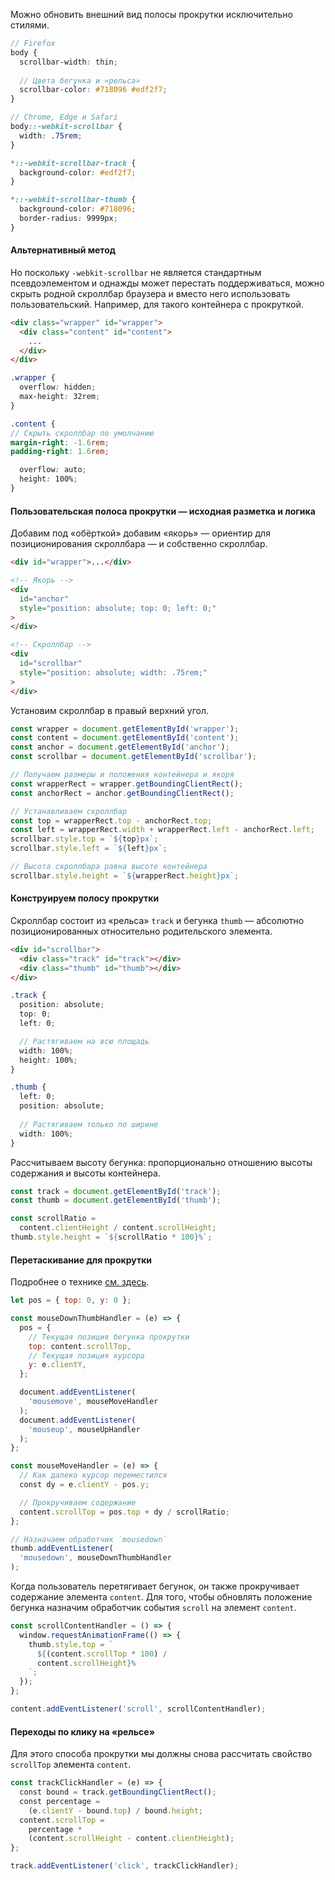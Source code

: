 Можно обновить внешний вид полосы прокрутки исключительно стилями.

```scss
// Firefox
body {
  scrollbar-width: thin;
  
  // Цвета бегунка и «рельса»
  scrollbar-color: #718096 #edf2f7;
}

// Chrome, Edge и Safari
body::-webkit-scrollbar {
  width: .75rem;
}

*::-webkit-scrollbar-track {
  background-color: #edf2f7;
}

*::-webkit-scrollbar-thumb {
  background-color: #718096;
  border-radius: 9999px;
}
```

#### Альтернативный метод

Но поскольку `-webkit-scrollbar` не является стандартным псевдоэлементом и однажды может перестать поддерживаться, можно скрыть родной скроллбар браузера и вместо него использовать пользовательский. Например, для такого контейнера с прокруткой.

```html
<div class="wrapper" id="wrapper">
  <div class="content" id="content">
    ...
  </div>
</div>
```

```scss
.wrapper {
  overflow: hidden;
  max-height: 32rem;
}

.content {
// Скрыть скроллбар по умолчанию
margin-right: -1.6rem;
padding-right: 1.6rem;

  overflow: auto;
  height: 100%;
}
```

#### Пользовательская полоса прокрутки — исходная разметка и логика

Добавим под «обёрткой» добавим «якорь» — ориентир для позиционирования скроллбара — и собственно скроллбар.

```html
<div id="wrapper">...</div>

<!-- Якорь -->
<div
  id="anchor"
  style="position: absolute; top: 0; left: 0;"
>
</div>

<!-- Скроллбар -->
<div
  id="scrollbar"
  style="position: absolute; width: .75rem;"
>
</div>
```

Установим скроллбар в правый верхний угол.

```javascript
const wrapper = document.getElementById('wrapper');
const content = document.getElementById('content');
const anchor = document.getElementById('anchor');
const scrollbar = document.getElementById('scrollbar');

// Получаем размеры и положения контейнера и якоря
const wrapperRect = wrapper.getBoundingClientRect();
const anchorRect = anchor.getBoundingClientRect();

// Устанавливаем скроллбар
const top = wrapperRect.top - anchorRect.top;
const left = wrapperRect.width + wrapperRect.left - anchorRect.left;
scrollbar.style.top = `${top}px`;
scrollbar.style.left = `${left}px`;

// Высота скроллбара равна высоте контейнера
scrollbar.style.height = `${wrapperRect.height}px`;
```

#### Конструируем полосу прокрутки

Скроллбар состоит из «рельса» `track` и бегунка `thumb` — абсолютно позиционированных относительно родительского элемента.

```html
<div id="scrollbar">
  <div class="track" id="track"></div>
  <div class="thumb" id="thumb"></div>
</div>
```

```scss
.track {
  position: absolute;
  top: 0;
  left: 0;

  // Растягиваем на всю площадь
  width: 100%;
  height: 100%;
}

.thumb {
  left: 0;
  position: absolute;
  
  // Растягиваем только по ширине
  width: 100%;
}
```

Рассчитываем высоту бегунка: пропорционально отношению высоты содержания и высоты контейнера.

```javascript
const track = document.getElementById('track');
const thumb = document.getElementById('thumb');

const scrollRatio =
  content.clientHeight / content.scrollHeight;
thumb.style.height = `${scrollRatio * 100}%`;
```

#### Перетаскивание для прокрутки

Подробнее о технике [см. здесь](#topic-drag-to-scroll).

```javascript
let pos = { top: 0, y: 0 };

const mouseDownThumbHandler = (e) => {
  pos = {
    // Текущая позиция бегунка прокрутки
    top: content.scrollTop,
    // Текущая позиция курсора
    y: e.clientY,
  };

  document.addEventListener(
    'mousemove', mouseMoveHandler
  );
  document.addEventListener(
    'mouseup', mouseUpHandler
  );
};

const mouseMoveHandler = (e) => {
  // Как далеко курсор переместился
  const dy = e.clientY - pos.y;

  // Прокручиваем содержание
  content.scrollTop = pos.top + dy / scrollRatio;
};

// Назначаем обработчик `mousedown`
thumb.addEventListener(
  'mousedown', mouseDownThumbHandler
);
```

Когда пользователь перетягивает бегунок, он также прокручивает содержание элемента `content`. Для того, чтобы обновлять положение бегунка назначим обработчик события `scroll` на элемент `content`.

```javascript
const scrollContentHandler = () => {
  window.requestAnimationFrame(() => {
    thumb.style.top = `
      ${(content.scrollTop * 100) /
      content.scrollHeight}%
    `;
  });
};

content.addEventListener('scroll', scrollContentHandler);
```

#### Переходы по клику на «рельсе»

Для этого способа прокрутки мы должны снова рассчитать свойство `scrollTop` элемента `content`.

```javascript
const trackClickHandler = (e) => {
  const bound = track.getBoundingClientRect();
  const percentage =
    (e.clientY - bound.top) / bound.height;
  content.scrollTop =
    percentage *
    (content.scrollHeight - content.clientHeight);
};

track.addEventListener('click', trackClickHandler);
```
